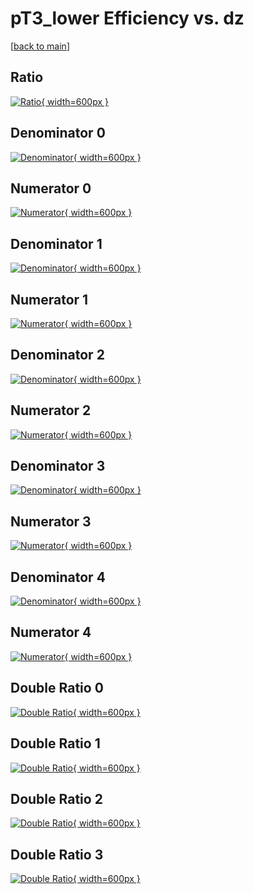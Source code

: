 # pT3_lower Efficiency vs. dz

[[back to main](./)]



## Ratio

[![Ratio](../mtv/var/pT3_lower_xtr_11_-1_eff_dz.png){ width=600px }](../mtv/var/pT3_lower_xtr_11_-1_eff_dz.pdf)

## Denominator 0

[![Denominator](../mtv/den/pT3_lower_xtr_11_-1_eff_dz_den0.png){ width=600px }](../mtv/den/pT3_lower_xtr_11_-1_eff_dz_den0.pdf)

## Numerator 0

[![Numerator](../mtv/num/pT3_lower_xtr_11_-1_eff_dz_num0.png){ width=600px }](../mtv/num/pT3_lower_xtr_11_-1_eff_dz_num0.pdf)

## Denominator 1

[![Denominator](../mtv/den/pT3_lower_xtr_11_-1_eff_dz_den1.png){ width=600px }](../mtv/den/pT3_lower_xtr_11_-1_eff_dz_den1.pdf)

## Numerator 1

[![Numerator](../mtv/num/pT3_lower_xtr_11_-1_eff_dz_num1.png){ width=600px }](../mtv/num/pT3_lower_xtr_11_-1_eff_dz_num1.pdf)

## Denominator 2

[![Denominator](../mtv/den/pT3_lower_xtr_11_-1_eff_dz_den2.png){ width=600px }](../mtv/den/pT3_lower_xtr_11_-1_eff_dz_den2.pdf)

## Numerator 2

[![Numerator](../mtv/num/pT3_lower_xtr_11_-1_eff_dz_num2.png){ width=600px }](../mtv/num/pT3_lower_xtr_11_-1_eff_dz_num2.pdf)

## Denominator 3

[![Denominator](../mtv/den/pT3_lower_xtr_11_-1_eff_dz_den3.png){ width=600px }](../mtv/den/pT3_lower_xtr_11_-1_eff_dz_den3.pdf)

## Numerator 3

[![Numerator](../mtv/num/pT3_lower_xtr_11_-1_eff_dz_num3.png){ width=600px }](../mtv/num/pT3_lower_xtr_11_-1_eff_dz_num3.pdf)

## Denominator 4

[![Denominator](../mtv/den/pT3_lower_xtr_11_-1_eff_dz_den4.png){ width=600px }](../mtv/den/pT3_lower_xtr_11_-1_eff_dz_den4.pdf)

## Numerator 4

[![Numerator](../mtv/num/pT3_lower_xtr_11_-1_eff_dz_num4.png){ width=600px }](../mtv/num/pT3_lower_xtr_11_-1_eff_dz_num4.pdf)

## Double Ratio 0

[![Double Ratio](../mtv/ratio/pT3_lower_xtr_11_-1_eff_dz_ratio0.png){ width=600px }](../mtv/ratio/pT3_lower_xtr_11_-1_eff_dz_ratio0.pdf)

## Double Ratio 1

[![Double Ratio](../mtv/ratio/pT3_lower_xtr_11_-1_eff_dz_ratio1.png){ width=600px }](../mtv/ratio/pT3_lower_xtr_11_-1_eff_dz_ratio1.pdf)

## Double Ratio 2

[![Double Ratio](../mtv/ratio/pT3_lower_xtr_11_-1_eff_dz_ratio2.png){ width=600px }](../mtv/ratio/pT3_lower_xtr_11_-1_eff_dz_ratio2.pdf)

## Double Ratio 3

[![Double Ratio](../mtv/ratio/pT3_lower_xtr_11_-1_eff_dz_ratio3.png){ width=600px }](../mtv/ratio/pT3_lower_xtr_11_-1_eff_dz_ratio3.pdf)

